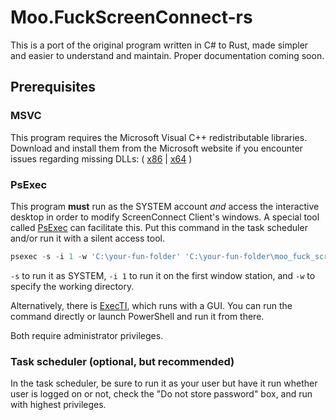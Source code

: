 # Moo.FuckScreenConnect-rs


This is a port of the original program written in C# to Rust, made simpler and easier to understand and maintain. Proper documentation coming soon.

## Prerequisites
### MSVC
This program requires the Microsoft Visual C++ redistributable libraries. Download and install them from the Microsoft website if you encounter issues regarding missing DLLs: ( [x86](https://aka.ms/vs/17/release/vc_redist.x86.exe) | [x64](https://aka.ms/vs/17/release/vc_redist.x64.exe) )

### PsExec
This program **must** run as the SYSTEM account *and* access the interactive desktop in order to modify ScreenConnect Client's windows.
A special tool called [PsExec](https://learn.microsoft.com/en-us/sysinternals/downloads/psexec) can facilitate this. Put this command in the task scheduler and/or run it with a silent access tool.

```powershell
psexec -s -i 1 -w 'C:\your-fun-folder' 'C:\your-fun-folder\moo_fuck_screen_connect.exe'
```
`-s` to run it as SYSTEM, `-i 1` to run it on the first window station, and `-w` to specify the working directory.

Alternatively, there is [ExecTI](https://winaero.com/download-execti-run-as-trustedinstaller/), which runs with a GUI. You can run the command directly or launch PowerShell and run it from there.

Both require administrator privileges.

### Task scheduler (optional, but recommended)
In the task scheduler, be sure to run it as your user but have it run whether user is logged on or not, check the "Do not store password" box, and run with highest privileges.


